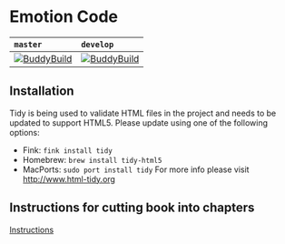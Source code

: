 # Emotion Code

| `master` | `develop` |
| :------- | :-------- |
| [![BuddyBuild](https://dashboard.buddybuild.com/api/statusImage?appID=5795d914c3fa700100ebdb42&branch=master&build=latest)](https://dashboard.buddybuild.com/apps/5795d914c3fa700100ebdb42/build/latest) | [![BuddyBuild](https://dashboard.buddybuild.com/api/statusImage?appID=5795d914c3fa700100ebdb42&branch=develop&build=latest)](https://dashboard.buddybuild.com/apps/5795d914c3fa700100ebdb42/build/latest) |

## Installation
Tidy is being used to validate HTML files in the project and needs to be updated to support HTML5. Please update using one of the following options:
* Fink: `fink install tidy`
* Homebrew: `brew install tidy-html5`
* MacPorts: `sudo port install tidy`
For more info please visit http://www.html-tidy.org

## Instructions for cutting book into chapters
[Instructions](Book.md)